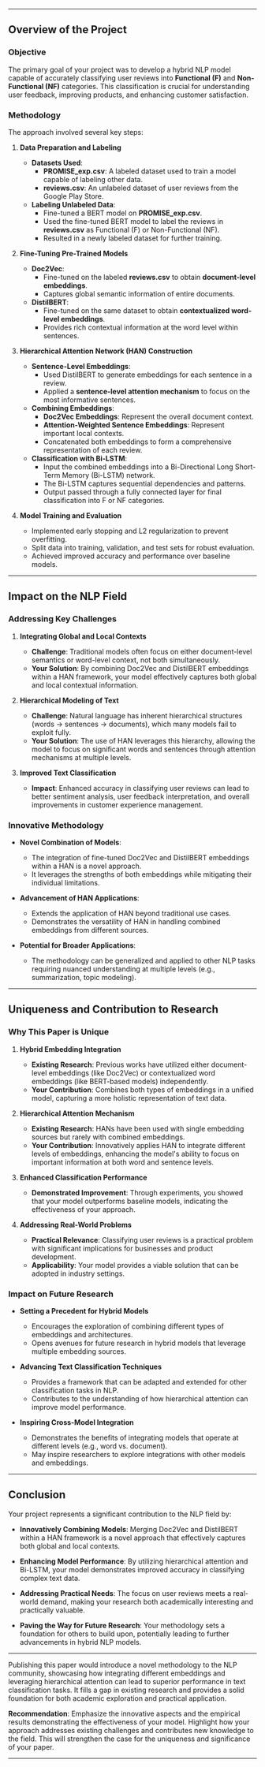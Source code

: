 
---

## **Overview of the Project**

### **Objective**

The primary goal of your project was to develop a hybrid NLP model capable of accurately classifying user reviews into **Functional (F)** and **Non-Functional (NF)** categories. This classification is crucial for understanding user feedback, improving products, and enhancing customer satisfaction.

### **Methodology**

The approach involved several key steps:

1. **Data Preparation and Labeling**

   - **Datasets Used**:
     - **PROMISE_exp.csv**: A labeled dataset used to train a model capable of labeling other data.
     - **reviews.csv**: An unlabeled dataset of user reviews from the Google Play Store.
   - **Labeling Unlabeled Data**:
     - Fine-tuned a BERT model on **PROMISE_exp.csv**.
     - Used the fine-tuned BERT model to label the reviews in **reviews.csv** as Functional (F) or Non-Functional (NF).
     - Resulted in a newly labeled dataset for further training.

2. **Fine-Tuning Pre-Trained Models**

   - **Doc2Vec**:
     - Fine-tuned on the labeled **reviews.csv** to obtain **document-level embeddings**.
     - Captures global semantic information of entire documents.
   - **DistilBERT**:
     - Fine-tuned on the same dataset to obtain **contextualized word-level embeddings**.
     - Provides rich contextual information at the word level within sentences.

3. **Hierarchical Attention Network (HAN) Construction**

   - **Sentence-Level Embeddings**:
     - Used DistilBERT to generate embeddings for each sentence in a review.
     - Applied a **sentence-level attention mechanism** to focus on the most informative sentences.
   - **Combining Embeddings**:
     - **Doc2Vec Embeddings**: Represent the overall document context.
     - **Attention-Weighted Sentence Embeddings**: Represent important local contexts.
     - Concatenated both embeddings to form a comprehensive representation of each review.
   - **Classification with Bi-LSTM**:
     - Input the combined embeddings into a Bi-Directional Long Short-Term Memory (Bi-LSTM) network.
     - The Bi-LSTM captures sequential dependencies and patterns.
     - Output passed through a fully connected layer for final classification into F or NF categories.

4. **Model Training and Evaluation**

   - Implemented early stopping and L2 regularization to prevent overfitting.
   - Split data into training, validation, and test sets for robust evaluation.
   - Achieved improved accuracy and performance over baseline models.

---

## **Impact on the NLP Field**

### **Addressing Key Challenges**

1. **Integrating Global and Local Contexts**

   - **Challenge**: Traditional models often focus on either document-level semantics or word-level context, not both simultaneously.
   - **Your Solution**: By combining Doc2Vec and DistilBERT embeddings within a HAN framework, your model effectively captures both global and local contextual information.

2. **Hierarchical Modeling of Text**

   - **Challenge**: Natural language has inherent hierarchical structures (words → sentences → documents), which many models fail to exploit fully.
   - **Your Solution**: The use of HAN leverages this hierarchy, allowing the model to focus on significant words and sentences through attention mechanisms at multiple levels.

3. **Improved Text Classification**

   - **Impact**: Enhanced accuracy in classifying user reviews can lead to better sentiment analysis, user feedback interpretation, and overall improvements in customer experience management.

### **Innovative Methodology**

- **Novel Combination of Models**:
  - The integration of fine-tuned Doc2Vec and DistilBERT embeddings within a HAN is a novel approach.
  - It leverages the strengths of both embeddings while mitigating their individual limitations.

- **Advancement of HAN Applications**:
  - Extends the application of HAN beyond traditional use cases.
  - Demonstrates the versatility of HAN in handling combined embeddings from different sources.

- **Potential for Broader Applications**:
  - The methodology can be generalized and applied to other NLP tasks requiring nuanced understanding at multiple levels (e.g., summarization, topic modeling).

---

## **Uniqueness and Contribution to Research**

### **Why This Paper is Unique**

1. **Hybrid Embedding Integration**

   - **Existing Research**: Previous works have utilized either document-level embeddings (like Doc2Vec) or contextualized word embeddings (like BERT-based models) independently.
   - **Your Contribution**: Combines both types of embeddings in a unified model, capturing a more holistic representation of text data.

2. **Hierarchical Attention Mechanism**

   - **Existing Research**: HANs have been used with single embedding sources but rarely with combined embeddings.
   - **Your Contribution**: Innovatively applies HAN to integrate different levels of embeddings, enhancing the model's ability to focus on important information at both word and sentence levels.

3. **Enhanced Classification Performance**

   - **Demonstrated Improvement**: Through experiments, you showed that your model outperforms baseline models, indicating the effectiveness of your approach.

4. **Addressing Real-World Problems**

   - **Practical Relevance**: Classifying user reviews is a practical problem with significant implications for businesses and product development.
   - **Applicability**: Your model provides a viable solution that can be adopted in industry settings.

### **Impact on Future Research**

- **Setting a Precedent for Hybrid Models**

  - Encourages the exploration of combining different types of embeddings and architectures.
  - Opens avenues for future research in hybrid models that leverage multiple embedding sources.

- **Advancing Text Classification Techniques**

  - Provides a framework that can be adapted and extended for other classification tasks in NLP.
  - Contributes to the understanding of how hierarchical attention can improve model performance.

- **Inspiring Cross-Model Integration**

  - Demonstrates the benefits of integrating models that operate at different levels (e.g., word vs. document).
  - May inspire researchers to explore integrations with other models and embeddings.

---

## **Conclusion**

Your project represents a significant contribution to the NLP field by:

- **Innovatively Combining Models**: Merging Doc2Vec and DistilBERT within a HAN framework is a novel approach that effectively captures both global and local contexts.

- **Enhancing Model Performance**: By utilizing hierarchical attention and Bi-LSTM, your model demonstrates improved accuracy in classifying complex text data.

- **Addressing Practical Needs**: The focus on user reviews meets a real-world demand, making your research both academically interesting and practically valuable.

- **Paving the Way for Future Research**: Your methodology sets a foundation for others to build upon, potentially leading to further advancements in hybrid NLP models.

---

Publishing this paper would introduce a novel methodology to the NLP community, showcasing how integrating different embeddings and leveraging hierarchical attention can lead to superior performance in text classification tasks. It fills a gap in existing research and provides a solid foundation for both academic exploration and practical application.

**Recommendation**: Emphasize the innovative aspects and the empirical results demonstrating the effectiveness of your model. Highlight how your approach addresses existing challenges and contributes new knowledge to the field. This will strengthen the case for the uniqueness and significance of your paper.

---
